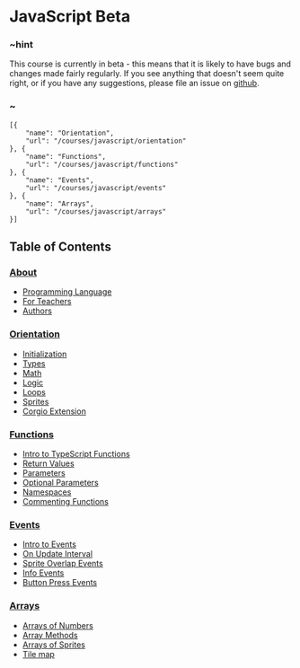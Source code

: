 # JavaScript Beta

### ~hint

This course is currently in beta - this means that it is likely to have bugs and changes made fairly regularly. If you see anything that doesn't seem quite right, or if you have any suggestions, please file an issue on [github](https://github.com/microsoft/pxt-arcade).

### ~

```codecard
[{
    "name": "Orientation",
    "url": "/courses/javascript/orientation"
}, {
    "name": "Functions",
    "url": "/courses/javascript/functions"
}, {
    "name": "Events",
    "url": "/courses/javascript/events"
}, {
    "name": "Arrays",
    "url": "/courses/javascript/arrays"
}]
```

## Table of Contents

### [About](/courses/javascript/about)

* [Programming Language](/courses/javascript/about/script)
* [For Teachers](/courses/javascript/about/teachers)
* [Authors](/courses/javascript/about/authors)

### [Orientation](/courses/javascript/orientation)

* [Initialization](/courses/javascript/orientation/initialization)
* [Types](/courses/javascript/orientation/types)
* [Math](/courses/javascript/orientation/math)
* [Logic](/courses/javascript/orientation/logic)
* [Loops](/courses/javascript/orientation/loops)
* [Sprites](/courses/javascript/orientation/sprites)
* [Corgio Extension](/courses/javascript/orientation/extensions)

### [Functions](/courses/javascript/functions)

* [Intro to TypeScript Functions](/courses/javascript/functions/intro)
* [Return Values](/courses/javascript/functions/returns)
* [Parameters](/courses/javascript/functions/parameters)
* [Optional Parameters](/courses/javascript/functions/optional)
* [Namespaces](/courses/javascript/functions/namespaces)
* [Commenting Functions](/courses/javascript/functions/comments)

### [Events](/courses/javascript/events)

* [Intro to Events](/courses/javascript/events/intro)
* [On Update Interval](/courses/javascript/events/update)
* [Sprite Overlap Events](/courses/javascript/events/overlap)
* [Info Events](/courses/javascript/events/info)
* [Button Press Events](/courses/javascript/events/buttons)

### [Arrays](/courses/javascript/arrays)

* [Arrays of Numbers](/courses/javascript/arrays/numbers)
* [Array Methods](/courses/javascript/arrays/strings)
* [Arrays of Sprites](/courses/javascript/arrays/sprites)
* [Tile map](/courses/javascript/arrays/tilemap)